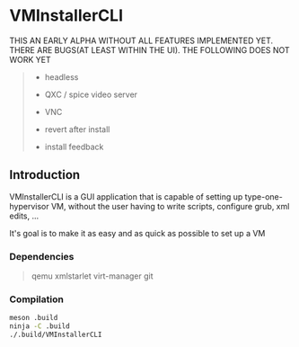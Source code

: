 # VMInstallerCLI

THIS AN EARLY ALPHA WITHOUT ALL FEATURES IMPLEMENTED YET. THERE ARE BUGS(AT LEAST WITHIN THE UI). THE FOLLOWING DOES NOT WORK YET

> - headless
> 
> - QXC / spice video server
> 
> - VNC
> 
> - revert after install
> 
> - install feedback

## Introduction

VMInstallerCLI is a GUI application that is capable of setting up type-one-hypervisor VM, without the user having to write scripts, configure grub, xml edits, ...

It's goal is to make it as easy and as quick as possible to set up a VM 

### Dependencies

> qemu xmlstarlet virt-manager git

### Compilation

```bash
meson .build
ninja -C .build
./.build/VMInstallerCLI
```
